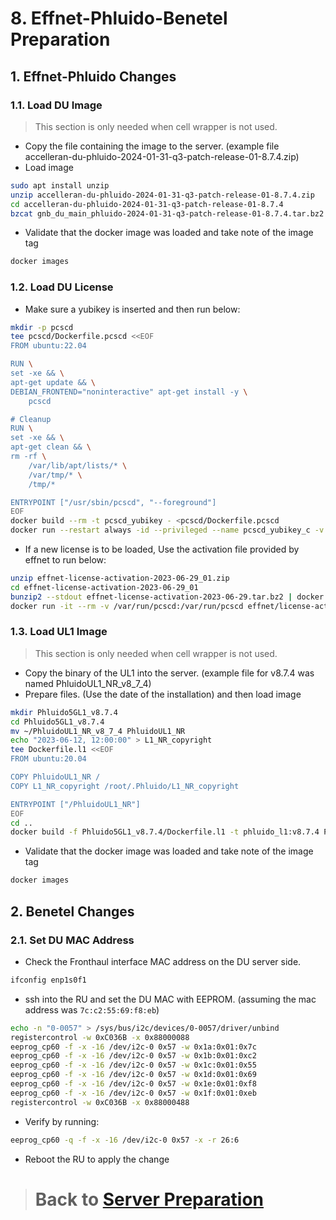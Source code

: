 # 8. Effnet-Phluido-Benetel Preparation

## 1. Effnet-Phluido Changes

### 1.1. Load DU Image

> This section is only needed when cell wrapper is not used.

- Copy the file containing the image to the server. (example file accelleran-du-phluido-2024-01-31-q3-patch-release-01-8.7.4.zip)
- Load image
```bash
sudo apt install unzip
unzip accelleran-du-phluido-2024-01-31-q3-patch-release-01-8.7.4.zip
cd accelleran-du-phluido-2024-01-31-q3-patch-release-01-8.7.4
bzcat gnb_du_main_phluido-2024-01-31-q3-patch-release-01-8.7.4.tar.bz2 | docker image load
```
- Validate that the docker image was loaded and take note of the image tag
```bash
docker images
```

### 1.2. Load DU License

- Make sure a yubikey is inserted and then run below:
```bash
mkdir -p pcscd 
tee pcscd/Dockerfile.pcscd <<EOF
FROM ubuntu:22.04

RUN \
set -xe && \
apt-get update && \
DEBIAN_FRONTEND="noninteractive" apt-get install -y \
    pcscd

# Cleanup
RUN \
set -xe && \
apt-get clean && \
rm -rf \
    /var/lib/apt/lists/* \
    /var/tmp/* \
    /tmp/*

ENTRYPOINT ["/usr/sbin/pcscd", "--foreground"]
EOF
docker build --rm -t pcscd_yubikey - <pcscd/Dockerfile.pcscd
docker run --restart always -id --privileged --name pcscd_yubikey_c -v /run/pcscd:/run/pcscd pcscd_yubikey
```
- If a new license is to be loaded, Use the activation file provided by effnet to run below:
```bash
unzip effnet-license-activation-2023-06-29_01.zip
cd effnet-license-activation-2023-06-29_01
bunzip2 --stdout effnet-license-activation-2023-06-29.tar.bz2 | docker load
docker run -it --rm -v /var/run/pcscd:/var/run/pcscd effnet/license-activation-2023-06-29
```


### 1.3. Load UL1 Image

> This section is only needed when cell wrapper is not used.

- Copy the binary of the UL1 into the server. (example file for v8.7.4 was named PhluidoUL1_NR_v8_7_4)
- Prepare files. (Use the date of the installation) and then load image
```bash
mkdir Phluido5GL1_v8.7.4
cd Phluido5GL1_v8.7.4
mv ~/PhluidoUL1_NR_v8_7_4 PhluidoUL1_NR
echo "2023-06-12, 12:00:00" > L1_NR_copyright
tee Dockerfile.l1 <<EOF
FROM ubuntu:20.04

COPY PhluidoUL1_NR /
COPY L1_NR_copyright /root/.Phluido/L1_NR_copyright

ENTRYPOINT ["/PhluidoUL1_NR"]
EOF
cd ..
docker build -f Phluido5GL1_v8.7.4/Dockerfile.l1 -t phluido_l1:v8.7.4 Phluido5GL1_v8.7.4
```
- Validate that the docker image was loaded and take note of the image tag
```bash
docker images
```

## 2. Benetel Changes

### 2.1. Set DU MAC Address

- Check the Fronthaul interface MAC address on the DU server side.
```bash
ifconfig enp1s0f1
```

- ssh into the RU and set the DU MAC with EEPROM. (assuming the mac address was `7c:c2:55:69:f8:eb`)
```bash
echo -n "0-0057" > /sys/bus/i2c/devices/0-0057/driver/unbind
registercontrol -w 0xC036B -x 0x88000088
eeprog_cp60 -f -x -16 /dev/i2c-0 0x57 -w 0x1a:0x01:0x7c
eeprog_cp60 -f -x -16 /dev/i2c-0 0x57 -w 0x1b:0x01:0xc2
eeprog_cp60 -f -x -16 /dev/i2c-0 0x57 -w 0x1c:0x01:0x55
eeprog_cp60 -f -x -16 /dev/i2c-0 0x57 -w 0x1d:0x01:0x69
eeprog_cp60 -f -x -16 /dev/i2c-0 0x57 -w 0x1e:0x01:0xf8
eeprog_cp60 -f -x -16 /dev/i2c-0 0x57 -w 0x1f:0x01:0xeb
registercontrol -w 0xC036B -x 0x88000488
```
- Verify by running:
```bash
eeprog_cp60 -q -f -x -16 /dev/i2c-0 0x57 -x -r 26:6
```
- Reboot the RU to apply the change

> # Back to [Server Preparation](/drax-docs/machine-prep/)